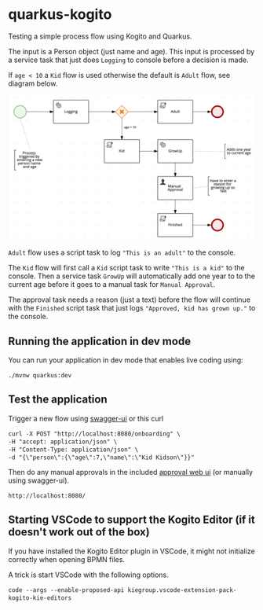 # quarkus-kogito
Testing a simple process flow using Kogito and Quarkus.

The input is a Person object (just name and age).  This input is processed by a service task that just does `Logging` to console before a decision is made.

If `age < 10` a `Kid` flow is used otherwise the default is `Adult` flow, see diagram below.

![Flow Diagram](doc/flow.png)

`Adult` flow uses a script task to log `"This is an adult"` to the console.

The `Kid` flow will first call a `Kid` script task to write `"This is a kid"` to the console.
Then a service task `GrowUp` will automatically add one year to to the current age before it
goes to a manual task for `Manual Approval`.

The approval task needs a reason (just a text) before the flow will continue with
the `Finished` script task that just logs `"Approved, kid has grown up."` to the console.

## Running the application in dev mode
You can run your application in dev mode that enables live coding using:
```
./mvnw quarkus:dev
```

## Test the application
Trigger a new flow using [swagger-ui](http://localhost:8080/swagger-ui/) or this curl
```
curl -X POST "http://localhost:8080/onboarding" \
-H "accept: application/json" \
-H "Content-Type: application/json" \
-d "{\"person\":{\"age\":7,\"name\":\"Kid Kidson\"}}"
```

Then do any manual approvals in the included [approval web ui](http://localhost:8080) (or manually using swagger-ui).
```
http://localhost:8080/
```

## Starting VSCode to support the Kogito Editor (if it doesn't work out of the box)
If you have installed the Kogito Editor plugin in VSCode, it might not initialize correctly when opening BPMN files.

A trick is start VSCode with the following options.
```
code --args --enable-proposed-api kiegroup.vscode-extension-pack-kogito-kie-editors
```

